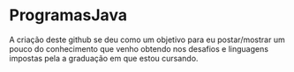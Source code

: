 # ProgramasJava

A criação deste github se deu como um objetivo para eu postar/mostrar um pouco do conhecimento que venho obtendo nos desafios e linguagens impostas pela a graduação em que estou cursando.
